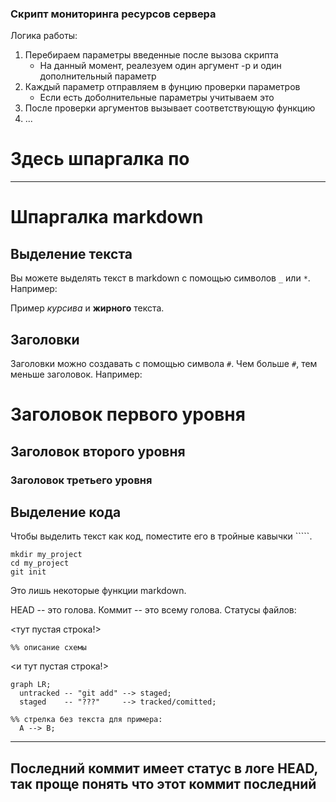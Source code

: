 ### Скрипт мониторинга ресурсов сервера

Логика работы:
1) Перебираем параметры введенные после вызова скрипта
    * На данный момент, реалезуем один аргумент -p и один дополнительный параметр
2) Каждый параметр отправляем в фунцию проверки параметров
    * Если есть доболнительные параметры учитываем это
3) После проверки аргументов вызывает соответствующую функцию
4) ...


# Здесь шпаргалка по  
---
# Шпаргалка markdown

## Выделение текста

Вы можете выделять текст в markdown с помощью символов `_` или `*`. Например:

Пример _курсива_ и **жирного** текста.

## Заголовки

Заголовки можно создавать с помощью символа `#`. Чем больше `#`, тем меньше заголовок. Например:

# Заголовок первого уровня
## Заголовок второго уровня
### Заголовок третьего уровня

## Выделение кода

Чтобы выделить текст как код, поместите его в тройные кавычки `````. 

```
mkdir my_project
cd my_project
git init
```
Это лишь некоторые функции markdown. 

HEAD -- это голова.
Коммит -- это всему голова.
Статусы файлов:

<тут пустая строка!>

```mermaid
%% описание схемы
```

<и тут пустая строка!> 

```mermaid
graph LR;
  untracked -- "git add" --> staged;
  staged    -- "???"     --> tracked/comitted;

%% стрелка без текста для примера: 
  A --> B;
``` 
--- 
Последний коммит имеет статус в логе HEAD, так проще понять что этот коммит последний
---
